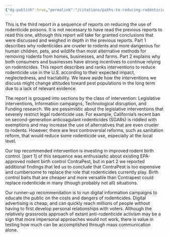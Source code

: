 ```yaml
---
{"dg-publish":true,"permalink":"/citations/paths-to-reducing-rodenticide-use-in-the-u-s-rethink-priorities/","tags":["#rodents wild_animals"],"created":"2025-10-23T14:01:32.292+01:00","updated":"2025-10-23T14:01:32.769+01:00"}
---
```


This is the third report in a sequence of reports on reducing the use of rodenticide poisons. It is not necessary to have read the previous reports to read this one, although this report will take for granted conclusions that were discussed and weighed in depth in the previous reports. Part 1 describes why rodenticides are crueler to rodents and more dangerous for human children, pets, and wildlife than most alternative methods for removing rodents from homes, businesses, and farms. Part 2 explains why both consumers and businesses have strong incentives to continue relying on rodenticides. This report describes and ranks interventions to reduce rodenticide use in the U.S. according to their expected impact, neglectedness, and tractability. We leave aside how the interventions we discuss might change attitudes toward pest populations in the long term due to a lack of relevant evidence.

The report is grouped into sections by the class of intervention: Legislative interventions, Information campaigns, Technological disruption, and Funding research. We are pessimistic about the legislative interventions that severely restrict legal rodenticide use. For example, California’s recent ban on second-generation anticoagulant rodenticides (SGARs) is riddled with exemptions and may increase the use of alternatives that are even crueler to rodents. However, there are less controversial reforms, such as sanitation reform, that would reduce some rodenticide use, especially at the local level.

Our top recommended intervention is investing in improved rodent birth control. [part 1] of this sequence was enthusiastic about existing EPA-approved rodent birth control ContraPest, but in part 2 we reported additional findings that led us to conclude that ContraPest is too expensive and cumbersome to replace the role that rodenticides currently play. Birth control baits that are cheaper and more versatile than Contrapest could replace rodenticide in many (though probably not all) situations.

Our runner-up recommendation is to run digital information campaigns to educate the public on the costs and dangers of rodenticides. Digital advertising is cheap, and can quickly reach millions of people without having to first develop personal relationships with voters. Although the relatively grassroots approach of extant anti-rodenticide activism may be a sign that more impersonal approaches would not work, there is value in testing how much can be accomplished through mass communication alone.